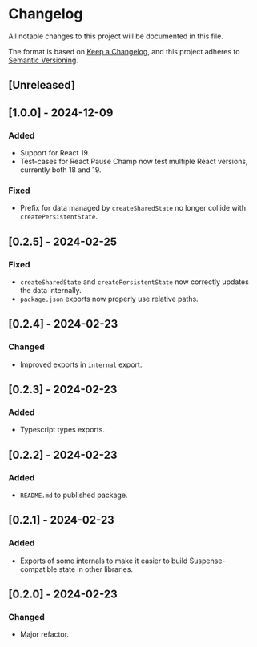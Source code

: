 # Changelog

All notable changes to this project will be documented in this file.

The format is based on [Keep a Changelog](https://keepachangelog.com/en/1.1.0/),
and this project adheres to [Semantic Versioning](https://semver.org/spec/v2.0.0.html).

## [Unreleased]

## [1.0.0] - 2024-12-09

### Added

- Support for React 19.
- Test-cases for React Pause Champ now test multiple React versions, currently
  both 18 and 19.

### Fixed

- Prefix for data managed by `createSharedState` no longer collide with
  `createPersistentState`.

## [0.2.5] - 2024-02-25

### Fixed

- `createSharedState` and `createPersistentState` now correctly updates the
  data internally.
- `package.json` exports now properly use relative paths.

## [0.2.4] - 2024-02-23

### Changed

- Improved exports in `internal` export.

## [0.2.3] - 2024-02-23

### Added

- Typescript types exports.

## [0.2.2] - 2024-02-23

### Added

- `README.md` to published package.

## [0.2.1] - 2024-02-23

### Added

- Exports of some internals to make it easier to build Suspense-compatible
  state in other libraries.

## [0.2.0] - 2024-02-23

### Changed

- Major refactor.
